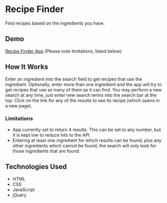 # Recipe Finder
Find recipes based on the ingredients you have.

## Demo
[Recipe Finder App](https://jessegilbride.github.io/recipe-finder/) (Please note limitations, listed below)

## How It Works
Enter an ingredient into the search field to get recipes that use the ingredient. Optionally, enter more than one ingredient and the app will try to get recipes that use as many of them as it can find. You may perform a new search at any time, just enter new search terms into the search bar at the top. Click on the link for any of the results to see its recipe (which opens in a new page).



### Limitations
* App currently set to return 4 results. This can be set to any number, but it is kept low to reduce hits to the API.
* Entering at least one ingredient for which results can be found, plus any other ingredients which cannot be found, the search will only look for those ingredients that are found.

## Technologies Used
* HTML
* CSS
* JavaScript
* jQuery
